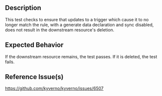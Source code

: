 ## Description

This test checks to ensure that updates to a trigger which cause it to no longer match the rule, with a generate data declaration and sync disabled, does not result in the downstream resource's deletion.

## Expected Behavior

If the downstream resource remains, the test passes. If it is deleted, the test fails.

## Reference Issue(s)

https://github.com/kyverno/kyverno/issues/6507